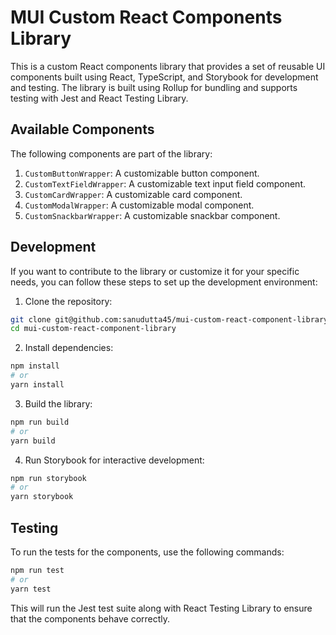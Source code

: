 # MUI Custom React Components Library

This is a custom React components library that provides a set of reusable UI components built using React, TypeScript, and Storybook for development and testing. The library is built using Rollup for bundling and supports testing with Jest and React Testing Library.

## Available Components

The following components are part of the library:

1. `CustomButtonWrapper`: A customizable button component.
2. `CustomTextFieldWrapper`: A customizable text input field component.
3. `CustomCardWrapper`: A customizable card component.
4. `CustomModalWrapper`: A customizable modal component.
5. `CustomSnackbarWrapper`: A customizable snackbar component.

## Development

If you want to contribute to the library or customize it for your specific needs, you can follow these steps to set up the development environment:

1. Clone the repository:

```bash
git clone git@github.com:sanudutta45/mui-custom-react-component-library.git
cd mui-custom-react-component-library
```

2. Install dependencies:

```bash
npm install
# or
yarn install
```

3. Build the library:

```bash
npm run build
# or
yarn build
```

4. Run Storybook for interactive development:

```bash
npm run storybook
# or
yarn storybook
```

## Testing

To run the tests for the components, use the following commands:

```bash
npm run test
# or
yarn test
```

This will run the Jest test suite along with React Testing Library to ensure that the components behave correctly.
